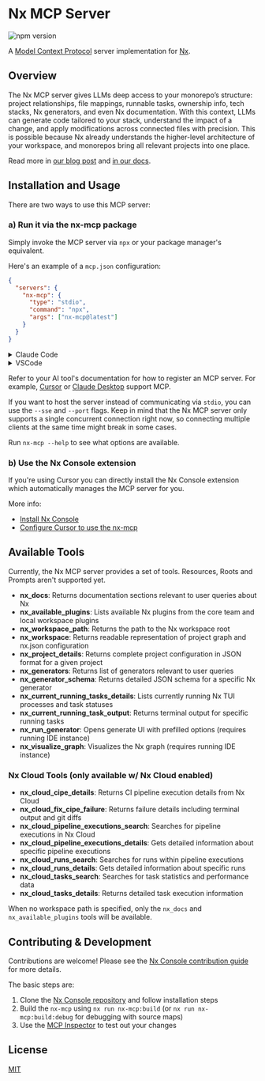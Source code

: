 # Nx MCP Server

![npm version](https://img.shields.io/npm/v/nx-mcp)

A [Model Context Protocol](https://modelcontextprotocol.io/introduction) server implementation for [Nx](https://nx.dev).

## Overview

The Nx MCP server gives LLMs deep access to your monorepo’s structure: project relationships, file mappings, runnable tasks, ownership info, tech stacks, Nx generators, and even Nx documentation. With this context, LLMs can generate code tailored to your stack, understand the impact of a change, and apply modifications across connected files with precision. This is possible because Nx already understands the higher-level architecture of your workspace, and monorepos bring all relevant projects into one place.

Read more in [our blog post](https://nx.dev/blog/nx-made-cursor-smarter) and [in our docs](https://nx.dev/features/enhance-AI).

## Installation and Usage

There are two ways to use this MCP server:

### a) Run it via the nx-mcp package

Simply invoke the MCP server via `npx` or your package manager's equivalent.

Here's an example of a `mcp.json` configuration:

```json
{
  "servers": {
    "nx-mcp": {
      "type": "stdio",
      "command": "npx",
      "args": ["nx-mcp@latest"]
    }
  }
}
```

<details>
<summary>Claude Code</summary>
```
claude mcp add nx-mcp npx nx-mcp@latest
```
</details>

<details>
<summary>VSCode</summary>
```
code --add-mcp '{"name":"nx-mcp","command":"npx","args":["nx-mcp"]}'
```
</details>

Refer to your AI tool's documentation for how to register an MCP server. For example, [Cursor](https://docs.cursor.com/context/model-context-protocol) or [Claude Desktop](https://modelcontextprotocol.io/quickstart/user) support MCP.

If you want to host the server instead of communicating via `stdio`, you can use the `--sse` and `--port` flags. Keep in mind that the Nx MCP server only supports a single concurrent connection right now, so connecting multiple clients at the same time might break in some cases.

Run `nx-mcp --help` to see what options are available.

### b) Use the Nx Console extension

If you're using Cursor you can directly install the Nx Console extension which automatically manages the MCP server for you.

More info:

- [Install Nx Console](https://nx.dev/getting-started/editor-setup)
- [Configure Cursor to use the nx-mcp](https://nx.dev/features/enhance-AI#cursor)

## Available Tools

Currently, the Nx MCP server provides a set of tools. Resources, Roots and Prompts aren't supported yet.

- **nx_docs**: Returns documentation sections relevant to user queries about Nx
- **nx_available_plugins**: Lists available Nx plugins from the core team and local workspace plugins
- **nx_workspace_path**: Returns the path to the Nx workspace root
- **nx_workspace**: Returns readable representation of project graph and nx.json configuration
- **nx_project_details**: Returns complete project configuration in JSON format for a given project
- **nx_generators**: Returns list of generators relevant to user queries
- **nx_generator_schema**: Returns detailed JSON schema for a specific Nx generator
- **nx_current_running_tasks_details**: Lists currently running Nx TUI processes and task statuses
- **nx_current_running_task_output**: Returns terminal output for specific running tasks
- **nx_run_generator**: Opens generate UI with prefilled options (requires running IDE instance)
- **nx_visualize_graph**: Visualizes the Nx graph (requires running IDE instance)

### Nx Cloud Tools (only available w/ Nx Cloud enabled)

- **nx_cloud_cipe_details**: Returns CI pipeline execution details from Nx Cloud
- **nx_cloud_fix_cipe_failure**: Returns failure details including terminal output and git diffs
- **nx_cloud_pipeline_executions_search**: Searches for pipeline executions in Nx Cloud
- **nx_cloud_pipeline_executions_details**: Gets detailed information about specific pipeline executions
- **nx_cloud_runs_search**: Searches for runs within pipeline executions
- **nx_cloud_runs_details**: Gets detailed information about specific runs
- **nx_cloud_tasks_search**: Searches for task statistics and performance data
- **nx_cloud_tasks_details**: Returns detailed task execution information

When no workspace path is specified, only the `nx_docs` and `nx_available_plugins` tools will be available.

## Contributing & Development

Contributions are welcome! Please see the [Nx Console contribution guide](https://github.com/nrwl/nx-console/blob/master/CONTRIBUTING.md) for more details.

The basic steps are:

1. Clone the [Nx Console repository](https://github.com/nrwl/nx-console) and follow installation steps
2. Build the `nx-mcp` using `nx run nx-mcp:build` (or `nx run nx-mcp:build:debug` for debugging with source maps)
3. Use the [MCP Inspector](https://modelcontextprotocol.io/docs/tools/inspector) to test out your changes

## License

[MIT](../../LICENSE)
